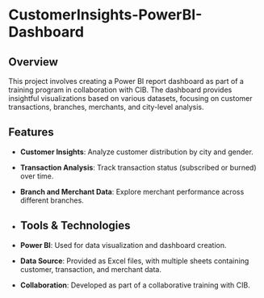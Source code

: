 # CustomerInsights-PowerBI-Dashboard
## Overview

This project involves creating a Power BI report dashboard as part of a training program in collaboration with CIB. The dashboard provides insightful visualizations based on various datasets, focusing on customer transactions, branches, merchants, and city-level analysis.

## Features

- **Customer Insights**: Analyze customer distribution by city and gender.
- **Transaction Analysis**: Track transaction status (subscribed or burned) over time.
- **Branch and Merchant Data**: Explore merchant performance across different branches.

- ## Tools & Technologies

- **Power BI**: Used for data visualization and dashboard creation.
- **Data Source**: Provided as Excel files, with multiple sheets containing customer, transaction, and merchant data.
- **Collaboration**: Developed as part of a collaborative training with CIB.
